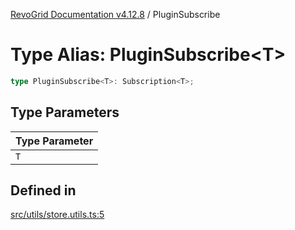 [RevoGrid Documentation v4.12.8](README.md) / PluginSubscribe

# Type Alias: PluginSubscribe\<T\>

```ts
type PluginSubscribe<T>: Subscription<T>;
```

## Type Parameters

| Type Parameter |
| ------ |
| `T` |

## Defined in

[src/utils/store.utils.ts:5](https://github.com/revolist/revogrid/blob/c3ca1940d3bbc95c0549378ff25b8d267352be31/src/utils/store.utils.ts#L5)
